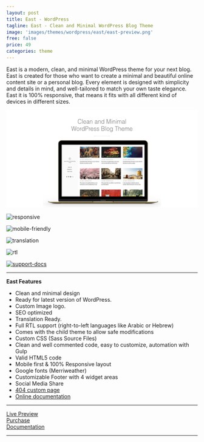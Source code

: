 ```yaml
---
layout: post
title: East - WordPress
tagline: East - Clean and Minimal WordPress Blog Theme
image: 'images/themes/wordpress/east/east-preview.png'
free: false
price: 49
categories: theme
---
```


East is a modern, clean, and minimal WordPress theme for your next blog. East is created for those who want to create a minimal and beautiful online content site or a personal blog. Every element is designed with simplicity and details in mind, and well-tailored to match your own taste elegance. East it is 100% responsive, that means it fits with all different kind of devices in different sizes.

![east-wordpress-full-preview](/images/themes/wordpress/east/east-preview.png)

![responsive](http://aspirethemes.github.io/images/envato/wordpress/east/responsive.png)

![mobile-friendly](http://aspirethemes.com/images/envato/wordpress/east/mobile-friendly.png)

![translation](http://aspirethemes.github.io/images/envato/wordpress/east/translation.png)

![rtl](http://aspirethemes.github.io/images/envato/wordpress/east/rtl.png)

[![support-docs](http://aspirethemes.github.io/images/envato/wordpress/east/support-docs.png)](http://aspirethemes.com/docs/east-wordpress.html)

* * *

**East Features**

- Clean and minimal design
- Ready for latest version of WordPress.
- Custom Image logo.
- SEO optimized
- Translation Ready.
- Full RTL support (right-to-left languages like Arabic or Hebrew)
- Comes with the child theme to allow safe modifications
- Custom CSS (Sass Source Files)
- Clean and well commented code, easy to customize, automation with Gulp
- Valid HTML5 code
- Mobile first & 100% Responsive layout
- Google fonts (Merriweather)
- Customizable Footer with 4 widget areas
- Social Media Share
- [404 custom page](http://east-wordpress.aspirethemes.com/404)
- [Online documentation](http://aspirethemes.com/docs/east-wordpress.html)

* * *

<div class="row">
  <div class="column medium-4 large-4">
    <a class="button button--large button--expand" href="http://east-wordpress.aspirethemes.com/" target="_blank">Live Preview</a>
  </div>
  <div class="column medium-4 large-4">
    <a class="button button--expand button--large button--success" href="http://themeforest.net/item/east-clean-minimal-wordpress-blog-theme/15349397" target="_blank">Purchase</a>
  </div>
  <div class="column medium-4 large-4">
    <a class="button button--large button--expand" href="http://east-wordpress.aspirethemes.com/" target="_blank">Documentation</a>
  </div>
</div>

* * *